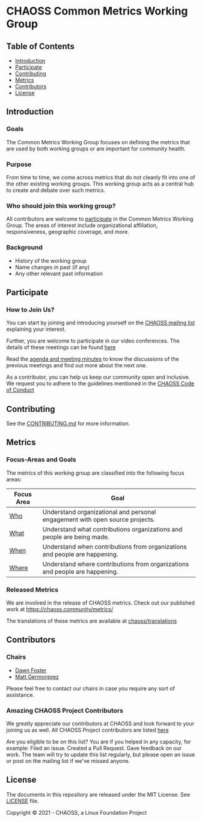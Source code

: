 # CHAOSS Common Metrics Working Group

## Table of Contents

- [Introduction](#introduction)
- [Participate](#participate)
- [Contributing](#contributing)
- [Metrics](#metrics)
- [Contributors](#contributors)
- [License](#license)

## Introduction

### Goals 

The Common Metrics Working Group focuses on defining the metrics that are used by both working groups or are important for community health.

### Purpose

From time to time, we come across metrics that do not cleanly fit into one of the other existing working groups. This working group acts as a central hub to create and debate over such metrics.    

### Who should join this working group?

All contributors are welcome to [participate](#participate) in the Common Metrics Working Group. The areas of interest include organizational affiliation, responsiveness, geographic coverage, and more.

### Background

- History of the working group
- Name changes in past (if any)
- Any other relevant past information
  
## Participate

### How to Join Us?

You can start by joining and introducing yourself on the [CHAOSS mailing list](https://lists.linuxfoundation.org/mailman/listinfo/chaoss) explaining your interest. 

Further, you are welcome to participate in our video conferences. The details of these meetings can be found [here](https://chaoss.community/participate/#user-content-common-metrics)

Read the [agenda and meeting minutes](https://bit.ly/2ROytFz) to know the discussions of the previous meetings and find out more about the next one. 

As a contributor, you can help us keep our community open and inclusive. We request you to adhere to the guidelines mentioned in the [CHAOSS Code of Conduct](https://github.com/chaoss/governance/blob/master/code-of-conduct.md)

## Contributing

See the [CONTRIBUTING.md](CONTRIBUTING.md) for more information.

## Metrics

### Focus-Areas and Goals

The metrics of this working group are classified into the following focus areas:  

Focus Area | Goal
--- | ---
[Who](focus-areas/who) | Understand organizational and personal engagement with open source projects. 
[What](focus-areas/what) | Understand what contributions organizations and people are being made.
[When](focus-areas/when) | Understand when contributions from organizations and people are happening. 
[Where](focus-areas/where) | Understand where contributions from organizations and people are happening. 

### Released Metrics

We are involved in the release of CHAOSS metrics. Check out our published work at <https://chaoss.community/metrics/>

The translations of these metrics are available at [chaoss/translations](https://github.com/chaoss/translations)

## Contributors

### Chairs

- [Dawn Foster](https://github.com/geekygirldawn)
- [Matt Germonprez](https://github.com/germonprez)

 Please feel free to contact our chairs in case you require any sort of assistance.

### Amazing CHAOSS Project Contributors

We greatly appreciate our contributors at CHAOSS and look forward to your joining us as well. All CHAOSS Project contributors are listed [here](https://chaoss.community/metrics/#user-content-chaoss-contributors-include)

Are you eligible to be on this list? You are if you helped in any capacity, for example: Filed an issue. Created a Pull Request. Gave feedback on our work. The team will try to update this list regularly, but please open an issue or post
on the mailing list if we've missed anyone.

## License

The documents in this repository are released under the MIT License. See [LICENSE](LICENSE) file.

Copyright © 2021 - CHAOSS, a Linux Foundation Project
